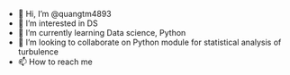 - 👋 Hi, I’m @quangtm4893
- 👀 I’m interested in DS
- 🌱 I’m currently learning Data science, Python
- 💞️ I’m looking to collaborate on Python module for statistical analysis of turbulence
- 📫 How to reach me

<!---
quangtm4893/quangtm4893 is a ✨ special ✨ repository because its `README.md` (this file) appears on your GitHub profile.
You can click the Preview link to take a look at your changes.
--->
